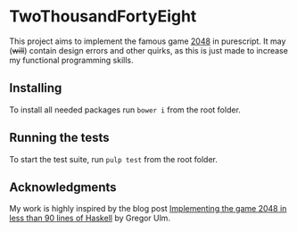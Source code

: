 # TwoThousandFortyEight
This project aims to implement the famous game [2048](https://en.wikipedia.org/wiki/2048_(video_game)) in purescript. It may (~~will~~) contain design errors and other quirks, as this is just made to increase my functional programming skills.

## Installing
To install all needed packages run `bower i` from the root folder.

## Running the tests
To start the test suite, run `pulp test` from the root folder.

## Acknowledgments
My work is highly inspired by the blog post [Implementing the game 2048 in less than 90 lines of Haskell](http://gregorulm.com/2048-in-90-lines-haskell/) by Gregor Ulm.
